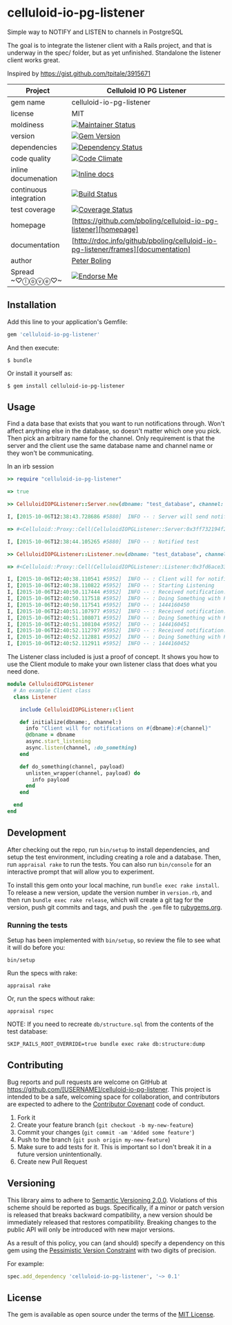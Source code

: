 # celluloid-io-pg-listener

Simple way to NOTIFY and LISTEN to channels in PostgreSQL

The goal is to integrate the listener client with a Rails project, and that is underway in the spec/ folder, but as yet unfinished.  Standalone the listener client works great.

Inspired by https://gist.github.com/tpitale/3915671

| Project                 |  Celluloid IO PG Listener   |
|------------------------ | ----------------- |
| gem name                |  celluloid-io-pg-listener   |
| license                 |  MIT              |
| moldiness               |  [![Maintainer Status](http://stillmaintained.com/pboling/celluloid-io-pg-listener.png)](http://stillmaintained.com/pboling/celluloid-io-pg-listener) |
| version                 |  [![Gem Version](https://badge.fury.io/rb/celluloid-io-pg-listener.png)](http://badge.fury.io/rb/celluloid-io-pg-listener) |
| dependencies            |  [![Dependency Status](https://gemnasium.com/pboling/celluloid-io-pg-listener.png)](https://gemnasium.com/pboling/celluloid-io-pg-listener) |
| code quality            |  [![Code Climate](https://codeclimate.com/github/pboling/celluloid-io-pg-listener.png)](https://codeclimate.com/github/pboling/celluloid-io-pg-listener) |
| inline documenation     |  [![Inline docs](http://inch-ci.org/github/pboling/celluloid-io-pg-listener.png)](http://inch-ci.org/github/pboling/celluloid-io-pg-listener) |
| continuous integration  |  [![Build Status](https://secure.travis-ci.org/pboling/celluloid-io-pg-listener.png?branch=master)](https://travis-ci.org/pboling/celluloid-io-pg-listener) |
| test coverage           |  [![Coverage Status](https://coveralls.io/repos/pboling/celluloid-io-pg-listener/badge.png)](https://coveralls.io/r/pboling/celluloid-io-pg-listener) |
| homepage                |  [https://github.com/pboling/celluloid-io-pg-listener][homepage] |
| documentation           |  [http://rdoc.info/github/pboling/celluloid-io-pg-listener/frames][documentation] |
| author                  |  [Peter Boling](https://coderbits.com/pboling) |
| Spread ~♡ⓛⓞⓥⓔ♡~      |  [![Endorse Me](https://api.coderwall.com/pboling/endorsecount.png)](http://coderwall.com/pboling) |


## Installation

Add this line to your application's Gemfile:

```ruby
gem 'celluloid-io-pg-listener'
```

And then execute:

    $ bundle

Or install it yourself as:

    $ gem install celluloid-io-pg-listener

## Usage

Find a data base that exists that you want to run notifications through.  Won't affect anything else in the database,
so doesn't matter which one you pick.  Then pick an arbitrary name for the channel.  Only requirement is that the server
and the client use the same database name and channel name or they won't be communicating.

In an irb session

```ruby
>> require "celluloid-io-pg-listener"

=> true

>> CelluloidIOPGListener::Server.new(dbname: "test_database", channel: "test_channel" )

I, [2015-10-06T12:38:43.728686 #5880]  INFO -- : Server will send notifications to archer_test:test

=> #<Celluloid::Proxy::Cell(CelluloidIOPGListener::Server:0x3ff732194f24) @dbname="test_database" @channel="test_channel" @sleep_interval=0.1 @run_interval=1>

I, [2015-10-06T12:38:44.105265 #5880]  INFO -- : Notified test

>> CelluloidIOPGListener::Listener.new(dbname: "test_database", channel: "test_channel" )

=> #<Celluloid::Proxy::Cell(CelluloidIOPGListener::Listener:0x3fd6ace33cb8) @dbname="test_database" @listening=true @pg_connection=#<PG::Connection:0x007fad59c5f978> @actions={"test_channel"=>:do_something}>

I, [2015-10-06T12:40:38.110541 #5952]  INFO -- : Client will for notifications on test_database:test_channel
I, [2015-10-06T12:40:38.110822 #5952]  INFO -- : Starting Listening
I, [2015-10-06T12:40:50.117444 #5952]  INFO -- : Received notification: ["test", 5968, "1444160450"]
I, [2015-10-06T12:40:50.117518 #5952]  INFO -- : Doing Something with Payload: 1444160450 on test
I, [2015-10-06T12:40:50.117541 #5952]  INFO -- : 1444160450
I, [2015-10-06T12:40:51.107977 #5952]  INFO -- : Received notification: ["test", 5968, "1444160451"]
I, [2015-10-06T12:40:51.108071 #5952]  INFO -- : Doing Something with Payload: 1444160451 on test
I, [2015-10-06T12:40:51.108104 #5952]  INFO -- : 1444160451
I, [2015-10-06T12:40:52.112797 #5952]  INFO -- : Received notification: ["test", 5968, "1444160452"]
I, [2015-10-06T12:40:52.112881 #5952]  INFO -- : Doing Something with Payload: 1444160452 on test
I, [2015-10-06T12:40:52.112911 #5952]  INFO -- : 1444160452
```

The Listener class included is just a proof of concept.  It shows you how to use the Client module to make your own listener class that does what you need done.

```ruby
module CelluloidIOPGListener
  # An example Client class
  class Listener

    include CelluloidIOPGListener::Client

    def initialize(dbname:, channel:)
      info "Client will for notifications on #{dbname}:#{channel}"
      @dbname = dbname
      async.start_listening
      async.listen(channel, :do_something)
    end

    def do_something(channel, payload)
      unlisten_wrapper(channel, payload) do
        info payload
      end
    end

  end
end
```

## Development

After checking out the repo, run `bin/setup` to install dependencies, and setup the test environment, including creating a role and a database. Then, run `appraisal rake` to run the tests. You can also run `bin/console` for an interactive prompt that will allow you to experiment.

To install this gem onto your local machine, run `bundle exec rake install`. To release a new version, update the version number in `version.rb`, and then run `bundle exec rake release`, which will create a git tag for the version, push git commits and tags, and push the `.gem` file to [rubygems.org](https://rubygems.org).

### Running the tests

Setup has been implemented with `bin/setup`, so review the file to see what it will do before you:

    bin/setup

Run the specs with rake:

    appraisal rake

Or, run the specs without rake:

    appraisal rspec

NOTE: If you need to recreate `db/structure.sql` from the contents of the test database:

    SKIP_RAILS_ROOT_OVERRIDE=true bundle exec rake db:structure:dump

## Contributing

Bug reports and pull requests are welcome on GitHub at https://github.com/[USERNAME]/celluloid-io-pg-listener. This project is intended to be a safe, welcoming space for collaboration, and contributors are expected to adhere to the [Contributor Covenant](contributor-covenant.org) code of conduct.

1. Fork it
2. Create your feature branch (`git checkout -b my-new-feature`)
3. Commit your changes (`git commit -am 'Added some feature'`)
4. Push to the branch (`git push origin my-new-feature`)
5. Make sure to add tests for it. This is important so I don't break it in a future version unintentionally.
6. Create new Pull Request

## Versioning

This library aims to adhere to [Semantic Versioning 2.0.0][semver].
Violations of this scheme should be reported as bugs. Specifically,
if a minor or patch version is released that breaks backward
compatibility, a new version should be immediately released that
restores compatibility. Breaking changes to the public API will
only be introduced with new major versions.

As a result of this policy, you can (and should) specify a
dependency on this gem using the [Pessimistic Version Constraint][pvc] with two digits of precision.

For example:

```ruby
spec.add_dependency 'celluloid-io-pg-listener', '~> 0.1'
```

## License

The gem is available as open source under the terms of the [MIT License](http://opensource.org/licenses/MIT).

[semver]: http://semver.org/
[pvc]: http://docs.rubygems.org/read/chapter/16#page74
[railsbling]: http://www.railsbling.com
[documentation]: http://rdoc.info/github/pboling/celluloid-io-pg-listener/frames
[homepage]: https://github.com/pboling/celluloid-io-pg-listener
